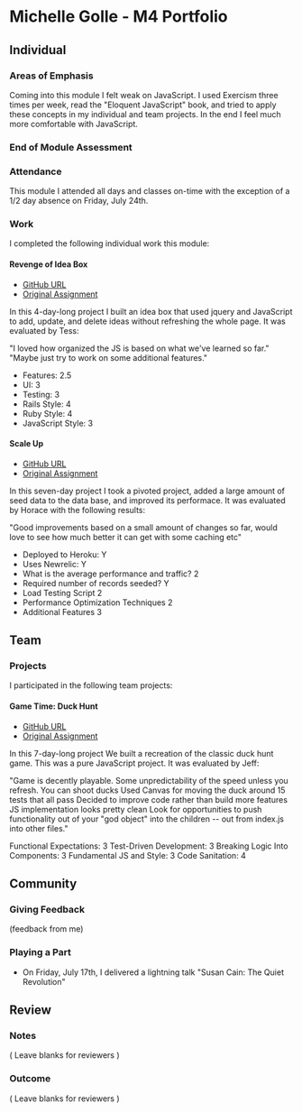 # Michelle Golle - M4 Portfolio

## Individual

### Areas of Emphasis

Coming into this module I felt weak on JavaScript. I used Exercism three times
per week, read the "Eloquent JavaScript" book, and tried to apply these concepts
in my individual and team projects. In the end I feel much more comfortable with
JavaScript.

### End of Module Assessment



### Attendance

This module I attended all days and classes on-time with the exception of a 1/2 day
absence on Friday, July 24th.

### Work

I completed the following individual work this module:

#### Revenge of Idea Box

* [GitHub URL](https://github.com/michellegolle/idea_box)
* [Original Assignment](https://github.com/JumpstartLab/curriculum/blob/4fdd6da8e2e431beeb77012e271de1eee90d5e07/source/projects/revenge_of_idea_box.markdown)

In this 4-day-long project I built an idea box that used jquery and JavaScript to
add, update, and delete ideas without refreshing the whole page. It was evaluated by Tess:

"I loved how organized the JS is based on what we've learned so far."
"Maybe just try to work on some additional features."

* Features: 2.5
* UI: 3
* Testing: 3
* Rails Style: 4
* Ruby Style: 4
* JavaScript Style: 3

#### Scale Up

* [GitHub URL](https://github.com/michellegolle/scale-up)
* [Original Assignment](https://github.com/JumpstartLab/curriculum/blob/master/source/projects/the_scale_up.markdown)

In this seven-day project I took a pivoted project, added a large amount of seed data to the data base, and improved its performace. It was evaluated by Horace with the following results:

"Good improvements based on a small amount of changes so far, would love to see how much better it can get with some caching etc"

* Deployed to Heroku: Y
* Uses Newrelic: Y
* What is the average performance and traffic? 2
* Required number of records seeded? Y
* Load Testing Script 2
* Performance Optimization Techniques 2
* Additional Features 3


## Team

### Projects
I participated in the following team projects:

#### Game Time: Duck Hunt

* [GitHub URL](https://github.com/michellegolle/duck-hunt)
* [Original Assignment](https://github.com/turingschool/lesson_plans/blob/master/ruby_04-apis_and_scalability/gametime_project.markdown)

In this 7-day-long project We built a recreation of the classic duck hunt game. This was a pure JavaScript project. It was evaluated by Jeff:

"Game is decently playable. Some unpredictability of the speed unless you refresh.
You can shoot ducks
Used Canvas for moving the duck around
15 tests that all pass
Decided to improve code rather than build more features
JS implementation looks pretty clean
Look for opportunities to push functionality out of your "god object" into the children -- out from index.js into other files."

Functional Expectations: 3
Test-Driven Development: 3
Breaking Logic Into Components: 3
Fundamental JS and Style: 3
Code Sanitation: 4

## Community

### Giving Feedback

(feedback from me)

### Playing a Part

* On Friday, July 17th, I delivered a lightning talk "Susan Cain: The Quiet Revolution"


## Review

### Notes

( Leave blanks for reviewers )

### Outcome

( Leave blanks for reviewers )

